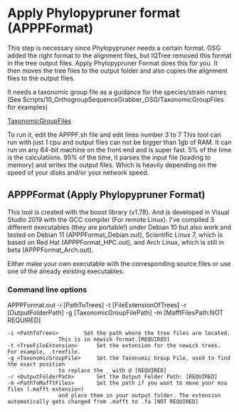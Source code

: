 # Apply Phylopypruner format (APPPFormat)
This step is necessary since Phylopypruner needs a certain format.
OSG added the right format to the alignment files, but IQTree removed this format in the tree output files. Apply Phylopypruner Format does this for you.
It then moves the tree files to the output folder and also copies the alignment files to the output files.

It needs a taxonomic group file as a guidance for the species/strain names (See Scripts/10_OrthogroupSequenceGrabber_OSG/TaxonomicGroupFiles for examples)

[TaxonomicGroupFiles](/Scripts/10_OrthogroupSequenceGrabber_OSG/TaxonomicGroupFiles/)

To run it, edit the APPPF.sh file and edit lines number 3 to 7
This tool can run with just 1 cpu and output files can not be bigger than 1gb of RAM. It can run on any 64-bit machine on the front end and is super fast. 5% of the time is the calculations. 95% of the time, it parses the input file (loading to memory) and writes the output files. Which is heavily depending on the speed of your disks and/or your network speed.

## APPPFormat (Apply Phylopypruner Format)
This tool is created with the boost library (v1.78). And is developed in Visual Studio 2019 with the GCC compiler (For remote Linux).  I've compiled 3 different executables (they are portable!) under Debian 10 but also work and tested on Debian 11 (APPPFormat_Debian.out), Scientific Linux 7, which is based on Red Hat (APPPFormat_HPC.out), and Arch Linux, which is still in beta (APPPFormat_Arch.out).

Either make your own executable with the corresponding source files or use one of the already existing executables.

### Command line options
APPPFormat.out -i [PathToTrees] -t [FileExtensionOfTrees] -r [OutputFolderPath] -g [TaxonomicGroupFilePath] -m [MafftFilesPath:NOT REQUIRED]

```
-i <PathToTrees>		Set the path where the tree files are located. 
				This is in newick format.[REQUIRED]
-t <TreeFileExtension>		Set the extension for the newick trees. For example, .treefile.
-g <TaxonomicGroupFile>		Set the Taxonomic Group File, used to find the exact position 
				to replace the _ with @ [REQUIRED]
-r <OutputFolderPath>		Set the Output Folder Path: [REQUIRED]
-m <PathToMafftFiles>		Set the path if you want to move your msa files (.mafft extension)
				and place them in your output folder. The extension automatically gets changed from .mafft to .fa [NOT REQUIRED]
```
